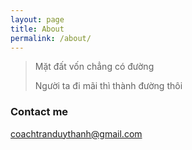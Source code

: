 ```yaml
---
layout: page
title: About
permalink: /about/
---
```


> Mặt đất vốn chẳng có đường
> 
> Người ta đi mãi thì thành đường thôi

### Contact me

[coachtranduythanh@gmail.com](mailto:coachtranduythanh@gmail.com)
